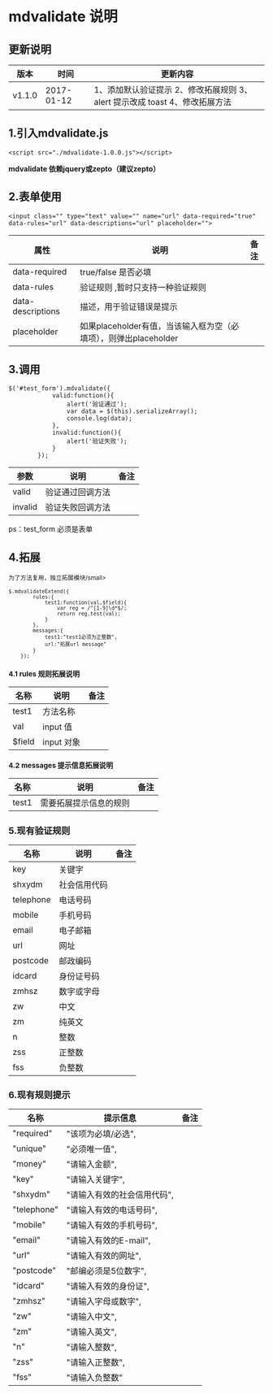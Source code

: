 # mdvalidate 说明

## 更新说明
版本 | 时间 | 更新内容
---|---|---
v1.1.0 | 2017-01-12 |  1、添加默认验证提示 2、修改拓展规则 3、alert 提示改成 toast 4、修改拓展方法

## 1.引入mdvalidate.js
```
<script src="./mdvalidate-1.0.0.js"></script>
```
**mdvalidate 依赖jquery或zepto（建议zepto）**

## 2.表单使用
```
<input class="" type="text" value="" name="url" data-required="true" data-rules="url" data-descriptions="url" placeholder="">
```

属性 | 说明 | 备注
---|---|---
data-required | true/false 是否必填 
data-rules    | 验证规则 ,暂时只支持一种验证规则
data-descriptions | 描述，用于验证错误是提示 | 
placeholder   | 如果placeholder有值，当该输入框为空（必填项），则弹出placeholder 

## 3.调用

```
$('#test_form').mdvalidate({
		    valid:function(){
		    	alert('验证通过');
		    	var data = $(this).serializeArray();
		    	console.log(data);
		    },
		    invalid:function(){
		    	alert('验证失败');
		    }
		});
```

 参数 | 说明 | 备注
---|---|---
valid  | 验证通过回调方法
invalid   | 验证失败回调方法

ps：test_form 必须是表单

## 4.拓展
<small>为了方法复用，独立拓展模块/small>

```
$.mdvalidateExtend({
		rules:{
			test1:function(val,$field){
				var reg = /^[1-9]\d*$/;
        		return reg.test(val);
			}
		},
		messages:{
			test1:"test1必须为正整数",
			url:"拓展url message"
		}
    });

```
### 4.1 rules 规则拓展说明
 名称 | 说明 | 备注
---|---|---
 test1 | 方法名称
 val   | input 值
 $field| input 对象

### 4.2 messages 提示信息拓展说明

 名称 | 说明 | 备注
---|---|---
 test1 | 需要拓展提示信息的规则




## 5.现有验证规则

 名称 | 说明 | 备注
---|---|---
key   	   | 关键字
shxydm	   | 社会信用代码
telephone  | 电话号码
mobile     | 手机号码
email 	   | 电子邮箱
url		   | 网址
postcode   | 邮政编码
idcard	   | 身份证号码
zmhsz      | 数字或字母
zw		   | 中文
zm		   | 纯英文
n		   | 整数
zss		   | 正整数
fss    	   | 负整数

## 6.现有规则提示

 名称 | 提示信息 | 备注
---|---|---
"required" | "该项为必填/必选",
"unique" | "必须唯一值",
"money" | "请输入金额",
"key" | "请输入关键字",
"shxydm" | "请输入有效的社会信用代码",
"telephone" | "请输入有效的电话号码",
"mobile" | "请输入有效的手机号码",
"email" | "请输入有效的E-mail",
"url" | "请输入有效的网址",
"postcode" | "邮编必须是5位数字",
"idcard" | "请输入有效的身份证",
"zmhsz" | "请输入字母或数字",
"zw" | "请输入中文",
"zm" | "请输入英文",
"n" | "请输入整数",
"zss" | "请输入正整数",
"fss" | "请输入负整数"
